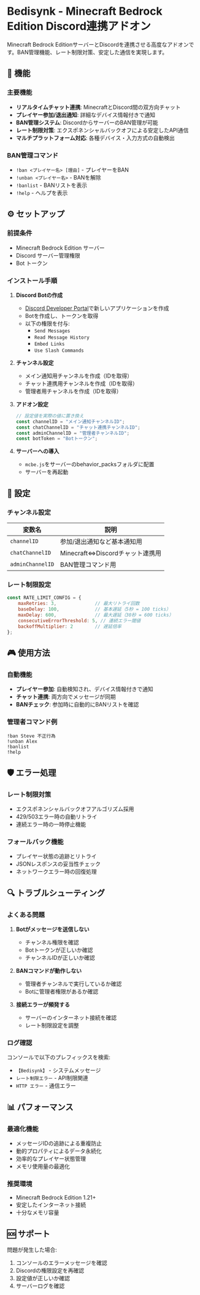 # Bedisynk - Minecraft Bedrock Edition Discord連携アドオン

Minecraft Bedrock EditionサーバーとDiscordを連携させる高度なアドオンです。BAN管理機能、レート制限対策、安定した通信を実現します。

## 🚀 機能

### 主要機能
- **リアルタイムチャット連携**: MinecraftとDiscord間の双方向チャット
- **プレイヤー参加/退出通知**: 詳細なデバイス情報付きで通知
- **BAN管理システム**: DiscordからサーバーのBAN管理が可能
- **レート制限対策**: エクスポネンシャルバックオフによる安定したAPI通信
- **マルチプラットフォーム対応**: 各種デバイス・入力方式の自動検出

### BAN管理コマンド
- `!ban <プレイヤー名> [理由]` - プレイヤーをBAN
- `!unban <プレイヤー名>` - BANを解除
- `!banlist` - BANリストを表示
- `!help` - ヘルプを表示

## ⚙️ セットアップ

### 前提条件
- Minecraft Bedrock Edition サーバー
- Discord サーバー管理権限
- Bot トークン

### インストール手順

1. **Discord Botの作成**
   - [Discord Developer Portal](https://discord.com/developers/applications)で新しいアプリケーションを作成
   - Botを作成し、トークンを取得
   - 以下の権限を付与:
     - `Send Messages`
     - `Read Message History`
     - `Embed Links`
     - `Use Slash Commands`

2. **チャンネル設定**
   - メイン通知用チャンネルを作成（IDを取得）
   - チャット連携用チャンネルを作成（IDを取得）
   - 管理者用チャンネルを作成（IDを取得）

3. **アドオン設定**
   ```javascript
   // 設定値を実際の値に置き換え
   const channelID = "メイン通知チャンネルID";
   const chatChannelID = "チャット連携チャンネルID";
   const adminChannelID = "管理者チャンネルID";
   const botToken = "Botトークン";
   ```

4. **サーバーへの導入**
   - `mcbe.js`をサーバーのbehavior_packsフォルダに配置
   - サーバーを再起動

## 🔧 設定

### チャンネル設定
| 変数名 | 説明 |
|--------|------|
| `channelID` | 参加/退出通知など基本通知用 |
| `chatChannelID` | Minecraft⇔Discordチャット連携用 |
| `adminChannelID` | BAN管理コマンド用 |

### レート制限設定
```javascript
const RATE_LIMIT_CONFIG = {
    maxRetries: 3,              // 最大リトライ回数
    baseDelay: 100,             // 基本遅延（5秒 = 100 ticks）
    maxDelay: 600,              // 最大遅延（30秒 = 600 ticks）
    consecutiveErrorThreshold: 5, // 連続エラー閾値
    backoffMultiplier: 2        // 遅延倍率
};
```

## 🎮 使用方法

### 自動機能
- **プレイヤー参加**: 自動検知され、デバイス情報付きで通知
- **チャット連携**: 両方向でメッセージが同期
- **BANチェック**: 参加時に自動的にBANリストを確認

### 管理者コマンド例
```
!ban Steve 不正行為
!unban Alex
!banlist
!help
```

## 🛡️ エラー処理

### レート制限対策
- エクスポネンシャルバックオフアルゴリズム採用
- 429/503エラー時の自動リトライ
- 連続エラー時の一時停止機能

### フォールバック機能
- プレイヤー状態の追跡とリトライ
- JSONレスポンスの妥当性チェック
- ネットワークエラー時の回復処理

## 🔍 トラブルシューティング

### よくある問題

1. **Botがメッセージを送信しない**
   - チャンネル権限を確認
   - Botトークンが正しいか確認
   - チャンネルIDが正しいか確認

2. **BANコマンドが動作しない**
   - 管理者チャンネルで実行しているか確認
   - Botに管理者権限があるか確認

3. **接続エラーが頻発する**
   - サーバーのインターネット接続を確認
   - レート制限設定を調整

### ログ確認
コンソールで以下のプレフィックスを検索:
- `【Bedisynk】` - システムメッセージ
- `レート制限エラー` - API制限関連
- `HTTP エラー` - 通信エラー

## 📊 パフォーマンス

### 最適化機能
- メッセージIDの追跡による重複防止
- 動的プロパティによるデータ永続化
- 効率的なプレイヤー状態管理
- メモリ使用量の最適化

### 推奨環境
- Minecraft Bedrock Edition 1.21+
- 安定したインターネット接続
- 十分なメモリ容量

## 🆘 サポート

問題が発生した場合:
1. コンソールのエラーメッセージを確認
2. Discordの権限設定を再確認
3. 設定値が正しいか確認
4. サーバーログを確認
